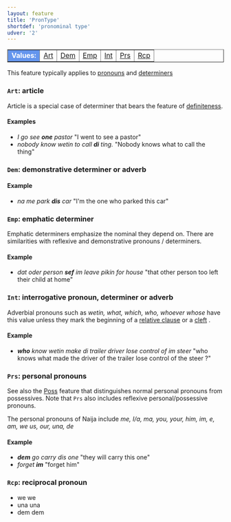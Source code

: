 ```yaml
---
layout: feature
title: 'PronType'
shortdef: 'pronominal type'
udver: '2'
---
```


<table class="typeindex" border="1">
<tr>
  <td style="background-color:cornflowerblue;color:white"><strong>Values:</strong> </td>
  <td><a href="#Art">Art</a></td>
  <td><a href="#Dem">Dem</a></td>
  <td><a href="#Emp">Emp</a></td>
  <td><a href="#Int">Int</a></td>
  <td><a href="#Prs">Prs</a></td>
  <td><a href="#Rcp">Rcp</a></td>
</tr>
</table>

This feature typically applies to [pronouns](pcm-pos/PRON) and [determiners](pcm-pos/DET)

### <a name="Art">`Art`</a>: article

Article is a special case of determiner that bears the feature of [definiteness](Definite).

#### Examples

* _I go see <b>one</b> pastor_ "I went to see a pastor"
* _nobody know wetin to call <b>di</b> ting._ "Nobody knows what to call the thing"

### <a name="Dem">`Dem`</a>:  demonstrative determiner or adverb

#### Example

* _na me park <b>dis</b> car_ "I'm the one who parked this car"

### <a name="Emp">`Emp`</a>: emphatic determiner

Emphatic determiners emphasize the nominal they depend on. There are similarities with reflexive and demonstrative pronouns / determiners.

#### Example

* _dat oder person <b>sef</b> im leave pikin for house_ "that other person too left their child at home"

### <a name="Int">`Int`</a>: interrogative pronoun, determiner or adverb

Adverbial pronouns such as _wetin, what, which, who, whoever whose_ have this value unless they mark the beginning of a [relative clause](pcm-dep/acl:relcl) or a [cleft](http://universaldependencies.org/pcm/overview/specific-syntax.html#clefts)
.

#### Example

* _<b>who</b> know wetin make di trailer driver lose control of im steer_ "who knows what made the driver of the trailer lose control of the steer ?"

### <a name="Prs">`Prs`</a>: personal pronouns

See also the [Poss]() feature that distinguishes normal personal
pronouns from possessives. Note that `Prs` also includes reflexive
personal/possessive pronouns.

The personal pronouns of Naija include _me, I/a, ma, you, your, him, im, e, am, we us, our, una, de_

#### Example

+ _<b>dem</b> go carry dis one_ "they will carry this one"
+ _forget <b>im</b>_ "forget him"

### <a name="Rcp">`Rcp`</a>: reciprocal pronoun


+ we we
+ una una
+ dem dem

